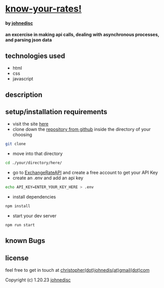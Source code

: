 # [know-your-rates!](https://github.com/johnedisc/know_your_rates)

#### by [johnedisc](https://johnedisc.github.io)

#### an excercise in making api calls, dealing with asynchronous processes, and parsing json data

## technologies used

* html
* css
* javascript

## description

## setup/installation requirements

* visit the site [here](https://github.com/johnedisc/know_your_rates)
* clone down the [repository from github](https://github.com/johnedisc/know_your_rates) inside the directory of your choosing
```bash
git clone 
```
* move into that directory
```bash
cd ./your/directory/here/
```
* go to [ExchangeRateAPI](https://www.exchangerate-api.com/) and create a free account to get your API Key
* create an .env and add an api key
```bash
echo API_KEY=ENTER_YOUR_KEY_HERE > .env
```
* install dependencies
```bash
npm install
```
* start your dev server
```bash
npm run start
```

## known Bugs

## license

feel free to get in touch at [christopher(dot)johnedis(at)gmail(dot)com](christopher.johnedis@gmail.com)

Copyright (c) 1.20.23 [johnedisc](https://johnedisc.github.io/portfolio/)
